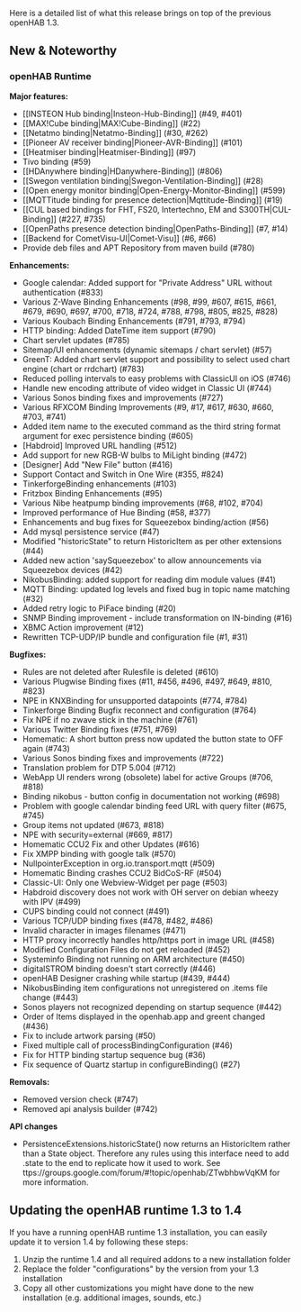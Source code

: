 Here is a detailed list of what this release brings on top of the previous openHAB 1.3.

## New & Noteworthy

### openHAB Runtime

**Major features:**
* [[INSTEON Hub binding|Insteon-Hub-Binding]] (#49, #401)
* [[MAX!Cube binding|MAX!Cube-Binding]] (#22)
* [[Netatmo binding|Netatmo-Binding]] (#30, #262)
* [[Pioneer AV receiver binding|Pioneer-AVR-Binding]] (#101)
* [[Heatmiser binding|Heatmiser-Binding]] (#97)
* Tivo binding (#59)
* [[HDAnywhere binding|HDanywhere-Binding]] (#806)
* [[Swegon ventilation binding|Swegon-Ventilation-Binding]] (#28)
* [[Open energy monitor binding|Open-Energy-Monitor-Binding]] (#599)
* [[MQTTitude binding for presence detection|Mqttitude-Binding]] (#19)
* [[CUL based bindings for FHT, FS20, Intertechno, EM and S300TH|CUL-Binding]] (#227, #735)
* [[OpenPaths presence detection binding|OpenPaths-Binding]] (#7, #14)
* [[Backend for CometVisu-UI|Comet-Visu]] (#6, #66)
* Provide deb files and APT Repository from maven build (#780)

**Enhancements:**
* Google calendar: Added support for "Private Address" URL without authentication (#833)
* Various Z-Wave Binding Enhancements (#98, #99, #607, #615, #661, #679, #690, #697, #700, #718, #724, #788, #798, #805, #825, #828)
* Various Koubach Binding Enhancements (#791, #793, #794)
* HTTP binding: Added DateTime item support (#790)
* Chart servlet updates (#785)
* Sitemap/UI enhancements (dynamic sitemaps / chart servlet) (#57)
* GreenT: Added chart servlet support and possibility to select used chart engine (chart or rrdchart) (#783)
* Reduced polling intervals to easy problems with ClassicUI on iOS (#746)
* Handle new encoding attribute of video widget in Classic UI (#744)
* Various Sonos binding fixes and improvements (#727)
* Various RFXCOM Binding Improvements (#9, #17, #617, #630, #660, #703, #741)
* Added item name to the executed command as the third string format argument for exec persistence binding (#605)
* [Habdroid] Improved URL handling (#512)
* Add support for new RGB-W bulbs to MiLight binding (#472)
* [Designer] Add "New File" button (#416)
* Support Contact and Switch in One Wire (#355, #824)
* TinkerforgeBinding enhancements (#103)
* Fritzbox Binding Enhancements (#95)
* Various Nibe heatpump binding improvements (#68, #102, #704)
* Improved performance of Hue Binding (#58, #377)
* Enhancements and bug fixes for Squeezebox binding/action (#56)
* Add mysql persistence service (#47)
* Modified "historicState" to return HistoricItem as per other extensions (#44)
* Added new action 'saySqueezebox' to allow announcements via Squeezebox devices (#42)
* NikobusBinding: added support for reading dim module values (#41)
* MQTT Binding: updated log levels and fixed bug in topic name matching (#32)
* Added retry logic to PiFace binding (#20)
* SNMP Binding improvement - include transformation on IN-binding (#16)
* XBMC Action improvement (#12)
* Rewritten TCP-UDP/IP bundle and configuration file (#1, #31)

**Bugfixes:**
* Rules are not deleted after Rulesfile is deleted (#610)
* Various Plugwise Binding fixes (#11, #456, #496, #497, #649, #810, #823)
* NPE in KNXBinding for unsupported datapoints (#774, #784)
* Tinkerforge Binding Bugfix reconnect and configuration (#764)
* Fix NPE if no zwave stick in the machine (#761)
* Various Twitter Binding fixes (#751, #769)
* Homematic: A short button press now updated the button state to OFF again (#743)
* Various Sonos binding fixes and improvements (#722)
* Translation problem for DTP 5.004 (#712)
* WebApp UI renders wrong (obsolete) label for active Groups (#706, #818)
* Binding nikobus - button config in documentation not working (#698)
* Problem with google calendar binding feed URL with query filter (#675, #745)
* Group items not updated (#673, #818)
* NPE with security=external (#669, #817)
* Homematic CCU2 Fix and other Updates (#616)
* Fix XMPP binding with google talk (#570)
* NullpointerException in org.io.transport.mqtt (#509)
* Homematic Binding crashes CCU2 BidCoS-RF (#504)
* Classic-UI: Only one Webview-Widget per page (#503)
* Habdroid discovery does not work with OH server on debian wheezy with IPV (#499)
* CUPS binding could not connect (#491)
* Various TCP/UDP binding fixes (#478, #482, #486)
* Invalid character in images filenames (#471)
* HTTP proxy incorrectly handles http/https port in image URL (#458)
* Modified Configuration Files do not get reloaded (#452)
* Systeminfo Binding not running on ARM architecture (#450)
* digitalSTROM binding doesn't start correctly (#446)
* openHAB Designer crashing while startup (#439, #444)
* NikobusBinding item configurations not unregistered on .items file change (#443)
* Sonos players not recognized depending on startup sequence (#442)
* Order of Items displayed in the openhab.app and greent changed (#436)
* Fix to include artwork parsing (#50)
* Fixed multiple call of processBindingConfiguration (#46)
* Fix for HTTP binding startup sequence bug (#36)
* Fix sequence of Quartz startup in configureBinding() (#27)

**Removals:**
* Removed version check (#747)
* Removed api analysis builder (#742)

**API changes**
* PersistenceExtensions.historicState() now returns an HistoricItem rather than a State object. Therefore any rules using this interface need to add .state to the end to replicate how it used to work. See ttps://groups.google.com/forum/#!topic/openhab/ZTwbhbwVqKM for more information.


## Updating the openHAB runtime 1.3 to 1.4

If you have a running openHAB runtime 1.3 installation, you can easily update it to version 1.4 by following these steps:
 1. Unzip the runtime 1.4 and all required addons to a new installation folder
 1. Replace the folder "configurations" by the version from your 1.3 installation
 1. Copy all other customizations you might have done to the new installation (e.g. additional images, sounds, etc.)